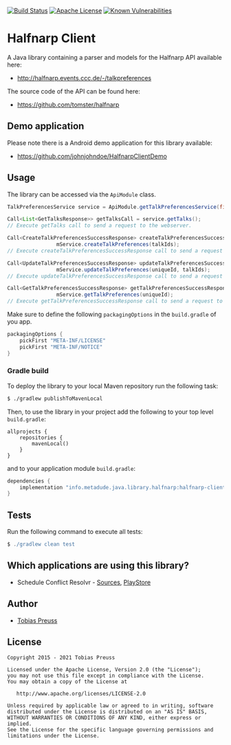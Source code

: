 [![Build Status](https://travis-ci.com/johnjohndoe/HalfnarpClient.svg?branch=master)](https://travis-ci.com/johnjohndoe/HalfnarpClient) [![Apache License](http://img.shields.io/badge/license-Apache%20License%202.0-lightgrey.svg)](http://choosealicense.com/licenses/apache-2.0/) [![Known Vulnerabilities](https://snyk.io/test/github/johnjohndoe/halfnarpclient/badge.svg?targetFile=build.gradle)](https://snyk.io/test/github/johnjohndoe/halfnarpclient?targetFile=build.gradle)

# Halfnarp Client

A Java library containing a parser and models for the Halfnarp API available here:

* http://halfnarp.events.ccc.de/-/talkpreferences

The source code of the API can be found here:

* https://github.com/tomster/halfnarp


## Demo application

Please note there is a Android demo application for this library available:

* https://github.com/johnjohndoe/HalfnarpClientDemo


## Usage

The library can be accessed via the `ApiModule` class.

```java
TalkPreferencesService service = ApiModule.getTalkPreferencesService(final String baseUrl);

Call<List<GetTalksResponse>> getTalksCall = service.getTalks();
// Execute getTalks call to send a request to the webserver.

Call<CreateTalkPreferencesSuccessResponse> createTalkPreferencesSuccessResponseCall =
                mService.createTalkPreferences(talkIds);
// Execute createTalkPreferencesSuccessResponse call to send a request to the webserver.

Call<UpdateTalkPreferencesSuccessResponse> updateTalkPreferencesSuccessResponseCall =
                mService.updateTalkPreferences(uniqueId, talkIds);
// Execute updateTalkPreferencesSuccessResponse call to send a request to the webserver.

Call<GetTalkPreferencesSuccessResponse> getTalkPreferencesSuccessResponseCall =
                mService.getTalkPreferences(uniqueId);
// Execute getTalkPreferencesSuccessResponse call to send a request to the webserver.
```

Make sure to define the following `packagingOptions` in the  `build.gradle` of you app.

```groovy
packagingOptions {
    pickFirst "META-INF/LICENSE"
    pickFirst "META-INF/NOTICE"
}
```


### Gradle build

To deploy the library to your local Maven repository run the following task:

```bash
$ ./gradlew publishToMavenLocal
```

Then, to use the library in your project add the following to
your top level `build.gradle`:

```
allprojects {
    repositories {
        mavenLocal()
    }
}
```

and to your application module `build.gradle`:


```groovy
dependencies {
    implementation "info.metadude.java.library.halfnarp:halfnarp-client:$version"
}
```

## Tests

Run the following command to execute all tests:

```groovy
$ ./gradlew clean test
```

## Which applications are using this library?

* Schedule Conflict Resolvr - [Sources][scr-sources], [PlayStore][scr-playstore]


## Author

* [Tobias Preuss][tobias-preuss]

## License

    Copyright 2015 - 2021 Tobias Preuss

    Licensed under the Apache License, Version 2.0 (the "License");
    you may not use this file except in compliance with the License.
    You may obtain a copy of the License at

       http://www.apache.org/licenses/LICENSE-2.0

    Unless required by applicable law or agreed to in writing, software
    distributed under the License is distributed on an "AS IS" BASIS,
    WITHOUT WARRANTIES OR CONDITIONS OF ANY KIND, either express or implied.
    See the License for the specific language governing permissions and
    limitations under the License.


[tobias-preuss]: https://github.com/johnjohndoe
[scr-sources]: https://github.com/ligi/SCR
[scr-playstore]: https://play.google.com/store/apps/details?id=org.ligi.scr


